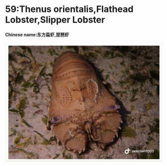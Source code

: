 # 59:Thenus orientalis,Flathead Lobster,Slipper Lobster

#### Chinese name:东方扁虾,琵琶虾

![](../../.gitbook/assets/thenus-orientalis.jpg)

